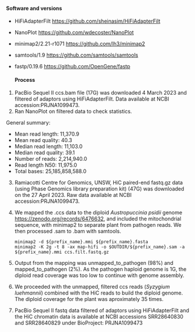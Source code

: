 
#### Software and versions

- HiFiAdapterFilt <https://github.com/sheinasim/HiFiAdapterFilt>
- NanoPlot <https://github.com/wdecoster/NanoPlot>
- minimap2/2.21-r1071 <https://github.com/lh3/minimap2>
- samtools/1.9 <https://github.com/samtools/samtools>
- fastp/0.19.6 <https://github.com/OpenGene/fastp>

  #### Process
  
1. PacBio Sequel II ccs.bam file (17G) was downloaded 4 March 2023 and filtered of adaptors using HiFiAdapterFilt. Data available at NCBI accession:PRJNA1099473. 
2. Ran NanoPlot on filtered data to check statistics.
   
General summary:
- Mean read length:                11,370.9
- Mean read quality:                   40.3
- Median read length:              11,103.0
- Median read quality:                 39.1
- Number of reads:              2,214,940.0
- Read length N50:                 11,975.0
- Total bases:             25,185,858,588.0


3. Ramiacotti Centre for Genomics, UNSW, HiC paired-end fastq.gz data (using Phase Genomics library preparation kit) (47G) was downloaded on the 27 April 2023. Raw data available at NCBI accession:PRJNA1099473.
4. We mapped the .ccs data to the diploid _Austropuccinia psidii_ genome <https://zenodo.org/records/6476632>, and included the mitochondrial sequence, with minimap2 to separate plant from pathogen reads. We then processed .sam to .bam with samtools.

   
   ```
   minimap2 -d ${prefix_name}.mmi ${prefix_name}.fasta
   minimap2 -K 2g -t 8 -ax map-hifi -o $OUTDIR/${prefix_name}.sam -a ${prefix_name}.mmi ccs.filt.fastq.gz
   ```
   
5. Output from the mapping was unmapped_to_pathogen (98%) and mapped_to_pathogen (2%). As the pathogen haploid genome is 1G, the diploid read coverage was too low to continue with genome assembly.
6. We proceeded with the unmapped, filtered ccs reads (_Syzygium luehmannii_) combined with the HiC reads to build the diploid genome. The diploid coverage for the plant was aproximately 35 times.
7. PacBio Sequel II fastq data filtered of adaptors using HiFiAdapterFilt and the HiC chromatin data is available at NCBI accessions SRR28640830 and SRR28640829 under BioProject: PRJNA1099473

